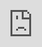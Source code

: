 ```yaml
---
layout: default
title: xLODGen
nav_order: 2
has_children: false
parent: LOD Generation
---
```

# xLODGen
Checkout this guide on how to use xLODGen

<div class="youtube-container">
  <iframe style="position: absolute; top: 0; left: 0; width: 100%; height: 100%;" 
    src="https://www.youtube.com/embed/Xjzef1TT4Gk?si=CaBCqm-EQQJ8ahzD" 
    title="YouTube video player" 
    frameborder="0" 
    allow="accelerometer; autoplay; clipboard-write; encrypted-media; gyroscope; picture-in-picture; web-share" 
    referrerpolicy="strict-origin-when-cross-origin" 
    allowfullscreen>
  </iframe>
</div>
